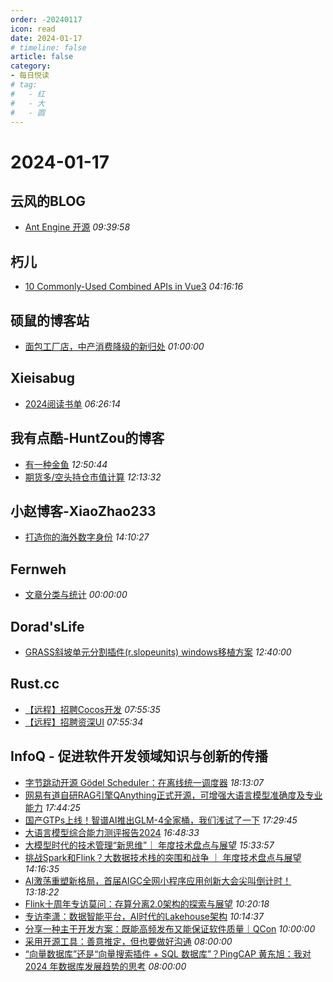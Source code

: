 ```yaml
---
order: -20240117
icon: read
date: 2024-01-17
# timeline: false
article: false
category:
- 每日悦读
# tag:
#   - 红
#   - 大
#   - 圆
---
```


# 2024-01-17 
## 云风的BLOG<span></span>
* [Ant Engine 开源](https://blog.codingnow.com/2024/01/ant_engine_open_source.html) *09:39:58* 
## 朽儿<span></span>
* [10 Commonly-Used Combined APIs in Vue3](https://javascript.plainenglish.io/10-commonly-used-combined-apis-in-vue3-e05965e5eadc?source=rss-c3917681a8f5------2) *04:16:16* 
## 硕鼠的博客站<span></span>
* [面包工厂店，中产消费降级的新归处](http://lukefan.com/2024/01/17/%e9%9d%a2%e5%8c%85%e5%b7%a5%e5%8e%82%e5%ba%97%ef%bc%8c%e4%b8%ad%e4%ba%a7%e6%b6%88%e8%b4%b9%e9%99%8d%e7%ba%a7%e7%9a%84%e6%96%b0%e5%bd%92%e5%a4%84/) *01:00:00* 
## Xieisabug<span></span>
* [2024阅读书单](https://www.xiejingyang.com/2024/01/17/2024-reading-list/) *06:26:14* 
## 我有点酷-HuntZou的博客<span></span>
* [有一种金鱼](https://blog.woyou.cool/posts/7349/) *12:50:44* 
* [期货多/空头持仓市值计算](https://blog.woyou.cool/posts/7345/) *12:13:32* 
## 小赵博客-XiaoZhao233<span></span>
* [打造你的海外数字身份](https://blog.xiaozhao233.top/archives/2024/01/17/build-your-overseas-digital-identity/) *14:10:27* 
## Fernweh<span></span>
* [文章分类与统计](https://blog.wohin.me/post-categories/) *00:00:00* 
## Dorad'sLife<span></span>
* [GRASS斜坡单元分割插件(r.slopeunits) windows移植方案](https://blog.cuger.cn/p/db83/) *12:40:00* 
## Rust.cc<span></span>
* [【远程】招聘Cocos开发](https://rustcc.cn/article?id=8a07e899-7606-4007-893d-fa2347579ba0) *07:55:35* 
* [【远程】招聘资深UI](https://rustcc.cn/article?id=870fb0e3-0225-4f20-95cd-ff8a5e6d5516) *07:55:34* 
## InfoQ - 促进软件开发领域知识与创新的传播<span></span>
* [字节跳动开源 Gödel Scheduler：在离线统一调度器](https://www.infoq.cn/article/14WP6FKreY2uWfPGF8Yx?utm_source=rss&utm_medium=article) *18:13:07* 
* [网易有道自研RAG引擎QAnything正式开源，可增强大语言模型准确度及专业能力](https://www.infoq.cn/article/olJogN70vCLWjPbROC1Y?utm_source=rss&utm_medium=article) *17:44:25* 
* [国产GTPs上线！智谱AI推出GLM-4全家桶，我们浅试了一下](https://www.infoq.cn/article/y0D3pe0fW1O3dsVI1Te8?utm_source=rss&utm_medium=article) *17:29:45* 
* [大语言模型综合能力测评报告2024](https://www.infoq.cn/minibook/0xhGee6fTUuzDNbj7FdU?utm_source=rss&utm_medium=article) *16:48:33* 
* [大模型时代的技术管理“新思维”｜ 年度技术盘点与展望](https://www.infoq.cn/video/HJOC4qt3mTCtsicJ4msb?utm_source=rss&utm_medium=article) *15:33:57* 
* [挑战Spark和Flink？大数据技术栈的突围和战争 ｜ 年度技术盘点与展望](https://www.infoq.cn/article/c5xjuPCzyo1AcZWR2QKU?utm_source=rss&utm_medium=article) *14:16:35* 
* [AI激荡重塑新格局，首届AIGC全网小程序应用创新大会尖叫倒计时！](https://www.infoq.cn/article/LL3l1d0IPJM9SFpKPDIF?utm_source=rss&utm_medium=article) *13:18:22* 
* [Flink十周年专访莫问：存算分离2.0架构的探索与展望](https://www.infoq.cn/article/zK6T1A3HfolPsktP2Z1Z?utm_source=rss&utm_medium=article) *10:20:18* 
* [专访李潇：数据智能平台，AI时代的Lakehouse架构](https://www.infoq.cn/article/qcUuAu70UGm5AzO3g9MR?utm_source=rss&utm_medium=article) *10:14:37* 
* [分享一种主干开发方案：既能高频发布又能保证软件质量｜QCon](https://www.infoq.cn/article/NOhBA3eSlfrahIA0hEL2?utm_source=rss&utm_medium=article) *10:00:00* 
* [采用开源工具：善意推定，但也要做好沟通](https://www.infoq.cn/article/oXERXq10Udg15F0S4Q7o?utm_source=rss&utm_medium=article) *08:00:00* 
* [“向量数据库”还是“向量搜索插件 + SQL 数据库”？PingCAP 黄东旭：我对 2024 年数据库发展趋势的思考](https://www.infoq.cn/article/svZdfhLYsZrv45RWs5kw?utm_source=rss&utm_medium=article) *08:00:00* 
